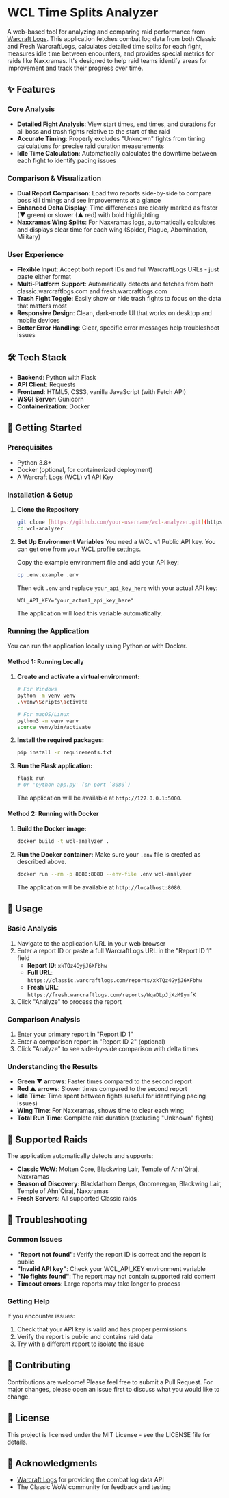 # WCL Time Splits Analyzer

A web-based tool for analyzing and comparing raid performance from [Warcraft Logs](https://warcraftlogs.com/). This application fetches combat log data from both Classic and Fresh WarcraftLogs, calculates detailed time splits for each fight, measures idle time between encounters, and provides special metrics for raids like Naxxramas. It's designed to help raid teams identify areas for improvement and track their progress over time.

## ✨ Features

### **Core Analysis**
* **Detailed Fight Analysis**: View start times, end times, and durations for all boss and trash fights relative to the start of the raid
* **Accurate Timing**: Properly excludes "Unknown" fights from timing calculations for precise raid duration measurements
* **Idle Time Calculation**: Automatically calculates the downtime between each fight to identify pacing issues

### **Comparison & Visualization**
* **Dual Report Comparison**: Load two reports side-by-side to compare boss kill timings and see improvements at a glance
* **Enhanced Delta Display**: Time differences are clearly marked as faster (▼ green) or slower (▲ red) with bold highlighting
* **Naxxramas Wing Splits**: For Naxxramas logs, automatically calculates and displays clear time for each wing (Spider, Plague, Abomination, Military)

### **User Experience**
* **Flexible Input**: Accept both report IDs and full WarcraftLogs URLs - just paste either format
* **Multi-Platform Support**: Automatically detects and fetches from both classic.warcraftlogs.com and fresh.warcraftlogs.com
* **Trash Fight Toggle**: Easily show or hide trash fights to focus on the data that matters most
* **Responsive Design**: Clean, dark-mode UI that works on desktop and mobile devices
* **Better Error Handling**: Clear, specific error messages help troubleshoot issues

## 🛠️ Tech Stack

* **Backend**: Python with Flask
* **API Client**: Requests
* **Frontend**: HTML5, CSS3, vanilla JavaScript (with Fetch API)
* **WSGI Server**: Gunicorn
* **Containerization**: Docker

## 🚀 Getting Started

### Prerequisites

* Python 3.8+
* Docker (optional, for containerized deployment)
* A Warcraft Logs (WCL) v1 API Key

### Installation & Setup

1.  **Clone the Repository**
    ```bash
    git clone [https://github.com/your-username/wcl-analyzer.git](https://github.com/your-username/wcl-analyzer.git)
    cd wcl-analyzer
    ```

2.  **Set Up Environment Variables**
    You need a WCL v1 Public API key. You can get one from your [WCL profile settings](https://www.warcraftlogs.com/profile).

    Copy the example environment file and add your API key:
    ```bash
    cp .env.example .env
    ```
    
    Then edit `.env` and replace `your_api_key_here` with your actual API key:
    ```
    WCL_API_KEY="your_actual_api_key_here"
    ```
    The application will load this variable automatically.

### Running the Application

You can run the application locally using Python or with Docker.

#### Method 1: Running Locally

1.  **Create and activate a virtual environment:**
    ```bash
    # For Windows
    python -m venv venv
    .\venv\Scripts\activate
    
    # For macOS/Linux
    python3 -m venv venv
    source venv/bin/activate
    ```

2.  **Install the required packages:**
    ```bash
    pip install -r requirements.txt
    ```

3.  **Run the Flask application:**
    ```bash
    flask run
    # Or 'python app.py' (on port `8080`)
    ```
    The application will be available at `http://127.0.0.1:5000`.

#### Method 2: Running with Docker

1.  **Build the Docker image:**
    ```bash
    docker build -t wcl-analyzer .
    ```

2.  **Run the Docker container:**
    Make sure your `.env` file is created as described above.
    ```bash
    docker run --rm -p 8080:8080 --env-file .env wcl-analyzer
    ```
    The application will be available at `http://localhost:8080`.

## 📖 Usage

### **Basic Analysis**
1. Navigate to the application URL in your web browser
2. Enter a report ID or paste a full WarcraftLogs URL in the "Report ID 1" field
   - **Report ID**: `xkTQz4GyjJ6XFbhw`
   - **Full URL**: `https://classic.warcraftlogs.com/reports/xkTQz4GyjJ6XFbhw`
   - **Fresh URL**: `https://fresh.warcraftlogs.com/reports/WqaDLpJjXzM9ymfK`
3. Click "Analyze" to process the report

### **Comparison Analysis**
1. Enter your primary report in "Report ID 1"
2. Enter a comparison report in "Report ID 2" (optional)
3. Click "Analyze" to see side-by-side comparison with delta times

### **Understanding the Results**
- **Green ▼ arrows**: Faster times compared to the second report
- **Red ▲ arrows**: Slower times compared to the second report
- **Idle Time**: Time spent between fights (useful for identifying pacing issues)
- **Wing Time**: For Naxxramas, shows time to clear each wing
- **Total Run Time**: Complete raid duration (excluding "Unknown" fights)

## 🔧 Supported Raids

The application automatically detects and supports:
- **Classic WoW**: Molten Core, Blackwing Lair, Temple of Ahn'Qiraj, Naxxramas
- **Season of Discovery**: Blackfathom Deeps, Gnomeregan, Blackwing Lair, Temple of Ahn'Qiraj, Naxxramas
- **Fresh Servers**: All supported Classic raids

## 🐛 Troubleshooting

### Common Issues
- **"Report not found"**: Verify the report ID is correct and the report is public
- **"Invalid API key"**: Check your WCL_API_KEY environment variable
- **"No fights found"**: The report may not contain supported raid content
- **Timeout errors**: Large reports may take longer to process

### Getting Help
If you encounter issues:
1. Check that your API key is valid and has proper permissions
2. Verify the report is public and contains raid data
3. Try with a different report to isolate the issue

## 🤝 Contributing

Contributions are welcome! Please feel free to submit a Pull Request. For major changes, please open an issue first to discuss what you would like to change.

## 📄 License

This project is licensed under the MIT License - see the LICENSE file for details.

## 🙏 Acknowledgments

- [Warcraft Logs](https://warcraftlogs.com/) for providing the combat log data API
- The Classic WoW community for feedback and testing
